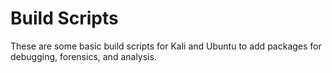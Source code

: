 # Build Scripts

These are some basic build scripts for Kali and Ubuntu to add packages for debugging, forensics, and analysis.
